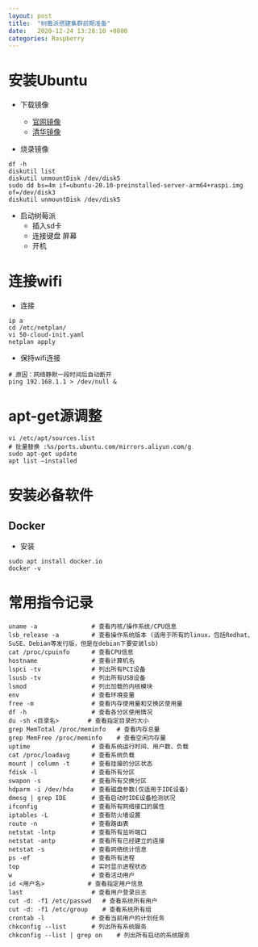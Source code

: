 ```yaml
---
layout: post
title:  "树莓派搭建集群前期准备"
date:   2020-12-24 13:28:10 +0800
categories: Raspberry
---
```


# 安装Ubuntu

* 下载镜像
	- [官网镜像](https://cdimage.ubuntu.com/releases/20.10/release/)
	- [清华镜像](https://mirrors.tuna.tsinghua.edu.cn/ubuntu-cdimage/ubuntu/releases/20.10/release/)

* 烧录镜像
```shell
df -h
diskutil list
diskutil unmountDisk /dev/disk5
sudo dd bs=4m if=ubuntu-20.10-preinstalled-server-arm64+raspi.img of=/dev/disk3
diskutil unmountDisk /dev/disk5
```

* 启动树莓派
	- 插入sd卡
	- 连接键盘 屏幕
	- 开机


# 连接wifi
- 连接
```shell
ip a
cd /etc/netplan/
vi 50-cloud-init.yaml
netplan apply
```
- 保持wifi连接
```shell
# 原因：网络静默一段时间后自动断开
ping 192.168.1.1 > /dev/null &
```


# apt-get源调整
```shell
vi /etc/apt/sources.list
# 批量替换 :%s/ports.ubuntu.com/mirrors.aliyun.com/g
sudo apt-get update
apt list –installed
```


# 安装必备软件

## Docker
- 安装
```shell
sudo apt install docker.io
docker -v
```

# 常用指令记录
```shell
uname -a               # 查看内核/操作系统/CPU信息
lsb_release -a         # 查看操作系统版本 (适用于所有的linux，包括Redhat、SuSE、Debian等发行版，但是在debian下要安装lsb)   
cat /proc/cpuinfo      # 查看CPU信息
hostname               # 查看计算机名
lspci -tv              # 列出所有PCI设备
lsusb -tv              # 列出所有USB设备
lsmod                  # 列出加载的内核模块
env                    # 查看环境变量
free -m                # 查看内存使用量和交换区使用量
df -h                  # 查看各分区使用情况
du -sh <目录名>        # 查看指定目录的大小
grep MemTotal /proc/meminfo   # 查看内存总量
grep MemFree /proc/meminfo    # 查看空闲内存量
uptime                 # 查看系统运行时间、用户数、负载
cat /proc/loadavg      # 查看系统负载
mount | column -t      # 查看挂接的分区状态
fdisk -l               # 查看所有分区
swapon -s              # 查看所有交换分区
hdparm -i /dev/hda     # 查看磁盘参数(仅适用于IDE设备)
dmesg | grep IDE       # 查看启动时IDE设备检测状况
ifconfig               # 查看所有网络接口的属性
iptables -L            # 查看防火墙设置
route -n               # 查看路由表
netstat -lntp          # 查看所有监听端口
netstat -antp          # 查看所有已经建立的连接
netstat -s             # 查看网络统计信息
ps -ef                 # 查看所有进程
top                    # 实时显示进程状态
w                      # 查看活动用户
id <用户名>            # 查看指定用户信息
last                   # 查看用户登录日志
cut -d: -f1 /etc/passwd   # 查看系统所有用户
cut -d: -f1 /etc/group    # 查看系统所有组
crontab -l             # 查看当前用户的计划任务
chkconfig --list       # 列出所有系统服务
chkconfig --list | grep on    # 列出所有启动的系统服务
```